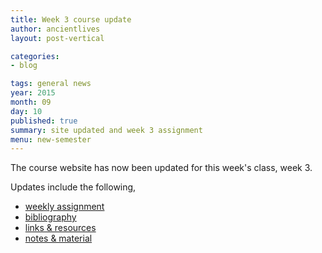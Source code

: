 ```yaml
---
title: Week 3 course update
author: ancientlives
layout: post-vertical

categories:
- blog

tags: general news
year: 2015
month: 09
day: 10
published: true
summary: site updated and week 3 assignment
menu: new-semester
---
```


The course website has now been updated for this week's class, week 3.

Updates include the following,

* [weekly assignment](/weekly_assignment)
* [bibliography](/bibliography)
* [links & resources](/links)
* [notes & material](/notes)
